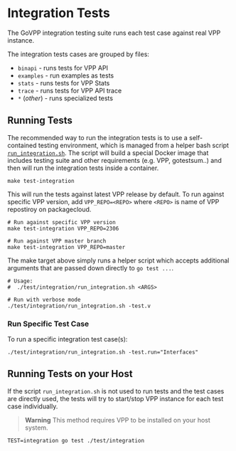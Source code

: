 Integration Tests
=================

The GoVPP integration testing suite runs each test case against real VPP instance.

The integration tests cases are grouped by files:
- `binapi` - runs tests for VPP API
- `examples` - run examples as tests
- `stats` - runs tests for VPP Stats
- `trace` - runs tests for VPP API trace
- `*` (*other*)  - runs specialized tests

## Running Tests

The recommended way to run the integration tests is to use a self-contained testing environment, which is managed from a helper bash script [`run_integration.sh`](../run_integration.sh). The script will build a special Docker image that includes testing suite and other requirements (e.g. VPP, gotestsum..) and then will run the integration tests inside a container.

```shell
make test-integration
```

This will run the tests against latest VPP release by default. To run against specific VPP version, add `VPP_REPO=<REPO>` where `<REPO>` is name of VPP repostiroy on packagecloud.

```shell
# Run against specific VPP version
make test-integration VPP_REPO=2306

# Run against VPP master branch
make test-integration VPP_REPO=master
```

The make target above simply runs a helper script which accepts additional arguments that are passed down directly to `go test ...`.

```shell
# Usage:
#  ./test/integration/run_integration.sh <ARGS>

# Run with verbose mode
./test/integration/run_integration.sh -test.v
```

### Run Specific Test Case

To run a specific integration test case(s):

```shell
./test/integration/run_integration.sh -test.run="Interfaces"
```

## Running Tests on your Host

If the script `run_integration.sh` is not used to run tests and the test cases
are directly used, the tests will try to start/stop VPP instance for each test
case individually.

> **Warning**
> This method requires VPP to be installed on your host system.

```shell
TEST=integration go test ./test/integration
```
